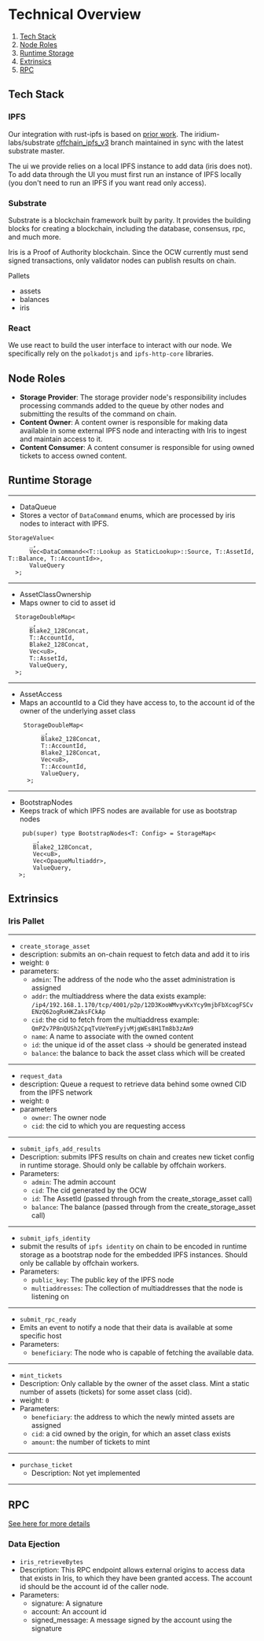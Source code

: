 # Technical Overview

1. [Tech Stack](#tech-stack)
2. [Node Roles](#node-roles)
3. [Runtime Storage](#runtime-storage)
4. [Extrinsics](#extrinsics)
5. [RPC](#rpc)

## Tech Stack
### IPFS
Our integration with rust-ipfs is based on [prior work](https://rs-ipfs.github.io/offchain-ipfs-manual/introduction.html). The iridium-labs/substrate [offchain_ipfs_v3](https://github.com/iridium-labs/substrate/tree/offchain_ipfs_v3) branch maintained in sync with the latest substrate master. 

The ui we provide relies on a local IPFS instance to add data (iris does not). To add data through the UI you must first run an instance of IPFS locally (you don't need to run an IPFS if you want read only access).

### Substrate
Substrate is a blockchain framework built by parity. It provides the building blocks for creating a blockchain, including the database, consensus, rpc, and much more. 

Iris is a Proof of Authority blockchain. Since the OCW currently must send signed transactions, only validator nodes can publish results on chain.

Pallets
- assets 
- balances
- iris


### React
We use react to build the user interface to interact with our node. We specifically rely on the `polkadotjs` and `ipfs-http-core` libraries.

## Node Roles
- **Storage Provider**: The storage provider node's responsibility includes processing commands added to the queue by other nodes and submitting the results of the command on chain. 
- **Content Owner**: A content owner is responsible for making data available in some external IPFS node and interacting with Iris to ingest and maintain access to it.
- **Content Consumer**: A content consumer is responsible for using owned tickets to access owned content.

## Runtime Storage
---
* DataQueue
* Stores a vector of `DataCommand` enums, which are processed by iris nodes to interact with IPFS.
```
StorageValue<
      _,
      Vec<DataCommand<<T::Lookup as StaticLookup>::Source, T::AssetId, T::Balance, T::AccountId>>,
      ValueQuery
  >;
```
---

 * AssetClassOwnership
 * Maps owner to cid to asset id
  ```
    StorageDoubleMap<
        _,
        Blake2_128Concat,
        T::AccountId,
        Blake2_128Concat,
        Vec<u8>,
        T::AssetId,
        ValueQuery,
    >;
  ```  

---  
* AssetAccess
* Maps an accountId to a Cid they have access to, to the account id of the owner of the underlying asset class
  ```
   StorageDoubleMap<
        _,
        Blake2_128Concat,
        T::AccountId,
        Blake2_128Concat,
        Vec<u8>,
        T::AccountId,
        ValueQuery,
    >;
  ```

---
* BootstrapNodes
* Keeps track of which IPFS nodes are available for use as bootstrap nodes
 ```
     pub(super) type BootstrapNodes<T: Config> = StorageMap<
        _,
        Blake2_128Concat,
        Vec<u8>,
        Vec<OpaqueMultiaddr>,
        ValueQuery,
    >;
  ```

## Extrinsics

### Iris Pallet
--- 
* `create_storage_asset`
* description: submits an on-chain request to fetch data and add it to iris 
* weight: `0`
* parameters:
  * `admin`: The address of the node who the asset administration is assigned
  * `addr`: the multiaddress where the data exists
       example: `/ip4/192.168.1.170/tcp/4001/p2p/12D3KooWMvyvKxYcy9mjbFbXcogFSCvENzQ62ogRxHKZaksFCkAp`
  * `cid`: the cid to fetch from the multiaddress
       example: `QmPZv7P8nQUSh2CpqTvUeYemFyjvMjgWEs8H1Tm8b3zAm9`
  * `name`: A name to associate with the owned content
  * `id`: the unique id of the asset class -> should be generated instead
  * `balance`: the balance to back the asset class which will be created
---
* `request_data`
* description: Queue a request to retrieve data behind some owned CID from the IPFS network
* weight: `0`
* parameters
  * `owner`: The owner node
  * `cid`: the cid to which you are requesting access
---
* `submit_ipfs_add_results`
* Description: submits IPFS results on chain and creates new ticket config in runtime storage. Should only be callable by offchain workers.
* Parameters:
  * `admin`: The admin account
  * `cid`: The cid generated by the OCW
  * `id`: The AssetId (passed through from the create_storage_asset call)
  * `balance`: The balance (passed through from the create_storage_asset call)
---
* `submit_ipfs_identity`
* submit the results of `ipfs identity` on chain to be encoded in runtime storage as a bootstrap node for the embedded IPFS instances. Should only be callable by offchain workers.
* Parameters:
  * `public_key`: The public key of the IPFS node
  * `multiaddresses`: The collection of multiaddresses that the node is listening on
---
* `submit_rpc_ready`
* Emits an event to notify a node that their data is available at some specific host
* Parameters:
  * `beneficiary`: The node who is capable of fetching the available data.
---
* `mint_tickets`
* Description: Only callable by the owner of the asset class. Mint a static number of assets (tickets) for some asset class (cid).
 * weight: `0`
 * Parameters:
   * `beneficiary`: the address to which the newly minted assets are assigned
   * `cid`: a cid owned by the origin, for which an asset class exists
   * `amount`: the number of tickets to mint
---
* `purchase_ticket`
  * Description: Not yet implemented

---

## RPC 

[See here for more details](./chapter_5.md)

### Data Ejection 
- `iris_retrieveBytes`
- Description: This RPC endpoint allows external origins to access data that exists in Iris, to which they have been granted access. The account id should be the account id of the caller node.
- Parameters:
  - signature: A signature
  - account: An account id 
  - signed_message: A message signed by the account using the signature



